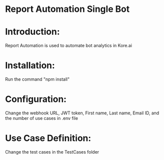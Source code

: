 # Report Automation Single Bot

# Introduction: 
Report Automation is used to automate bot analytics in Kore.ai

# Installation: 
Run the command "npm install"

# Configuration: 
Change the webhook URL, JWT token, First name, Last name, Email ID, and the number of use cases in .env file

# Use Case Definition: 
Change the test cases in the TestCases folder

